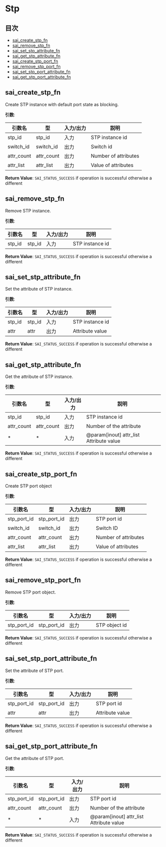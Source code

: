 # Stp
## 目次

- [sai_create_stp_fn](#sai_create_stp_fn)
- [sai_remove_stp_fn](#sai_remove_stp_fn)
- [sai_set_stp_attribute_fn](#sai_set_stp_attribute_fn)
- [sai_get_stp_attribute_fn](#sai_get_stp_attribute_fn)
- [sai_create_stp_port_fn](#sai_create_stp_port_fn)
- [sai_remove_stp_port_fn](#sai_remove_stp_port_fn)
- [sai_set_stp_port_attribute_fn](#sai_set_stp_port_attribute_fn)
- [sai_get_stp_port_attribute_fn](#sai_get_stp_port_attribute_fn)



## sai_create_stp_fn
Create STP instance with default port state as blocking.

**引数**:

| 引数名 | 型 | 入力/出力 | 説明 |
|--------|----------|-----------|------|
| stp_id | stp_id | 入力 | STP instance id |
| switch_id | switch_id | 出力 | Switch id |
| attr_count | attr_count | 出力 | Number of attributes |
| attr_list | attr_list | 出力 | Value of attributes |

**Return Value**: `SAI_STATUS_SUCCESS` if operation is successful otherwise a different


## sai_remove_stp_fn
Remove STP instance.

**引数**:

| 引数名 | 型 | 入力/出力 | 説明 |
|--------|----------|-----------|------|
| stp_id | stp_id | 入力 | STP instance id |

**Return Value**: `SAI_STATUS_SUCCESS` if operation is successful otherwise a different


## sai_set_stp_attribute_fn
Set the attribute of STP instance.

**引数**:

| 引数名 | 型 | 入力/出力 | 説明 |
|--------|----------|-----------|------|
| stp_id | stp_id | 入力 | STP instance id |
| attr | attr | 出力 | Attribute value |

**Return Value**: `SAI_STATUS_SUCCESS` if operation is successful otherwise a different


## sai_get_stp_attribute_fn
Get the attribute of STP instance.

**引数**:

| 引数名 | 型 | 入力/出力 | 説明 |
|--------|----------|-----------|------|
| stp_id | stp_id | 入力 | STP instance id |
| attr_count | attr_count | 出力 | Number of the attribute |
| * | * | 入力 | @param[inout] attr_list Attribute value |

**Return Value**: `SAI_STATUS_SUCCESS` if operation is successful otherwise a different


## sai_create_stp_port_fn
Create STP port object

**引数**:

| 引数名 | 型 | 入力/出力 | 説明 |
|--------|----------|-----------|------|
| stp_port_id | stp_port_id | 出力 | STP port id |
| switch_id | switch_id | 出力 | Switch ID |
| attr_count | attr_count | 出力 | Number of attributes |
| attr_list | attr_list | 出力 | Value of attributes |

**Return Value**: `SAI_STATUS_SUCCESS` if operation is successful otherwise a different


## sai_remove_stp_port_fn
Remove STP port object.

**引数**:

| 引数名 | 型 | 入力/出力 | 説明 |
|--------|----------|-----------|------|
| stp_port_id | stp_port_id | 出力 | STP object id |

**Return Value**: `SAI_STATUS_SUCCESS` if operation is successful otherwise a different


## sai_set_stp_port_attribute_fn
Set the attribute of STP port.

**引数**:

| 引数名 | 型 | 入力/出力 | 説明 |
|--------|----------|-----------|------|
| stp_port_id | stp_port_id | 出力 | STP port id |
| attr | attr | 出力 | Attribute value |

**Return Value**: `SAI_STATUS_SUCCESS` if operation is successful otherwise a different


## sai_get_stp_port_attribute_fn
Get the attribute of STP port.

**引数**:

| 引数名 | 型 | 入力/出力 | 説明 |
|--------|----------|-----------|------|
| stp_port_id | stp_port_id | 出力 | STP port id |
| attr_count | attr_count | 出力 | Number of the attribute |
| * | * | 入力 | @param[inout] attr_list Attribute value |

**Return Value**: `SAI_STATUS_SUCCESS` if operation is successful otherwise a different


